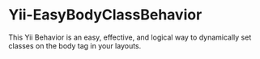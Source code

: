 Yii-EasyBodyClassBehavior
=========================

This Yii Behavior is an easy, effective, and logical way to dynamically set classes on the body tag in your layouts.
